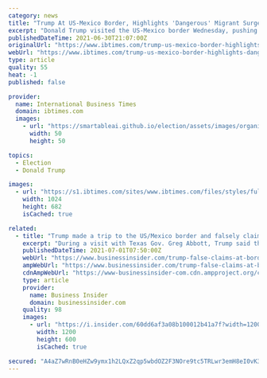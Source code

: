 ```yaml
---
category: news
title: "Trump At US-Mexico Border, Highlights 'Dangerous' Migrant Surge"
excerpt: "Donald Trump visited the US-Mexico border Wednesday, pushing anti-immigrant rhetoric and rallying his base by warning that \"millions\" of undocumented migrants were surging into the country due to the lax policies of his presidential successor Joe Biden."
publishedDateTime: 2021-06-30T21:07:00Z
originalUrl: "https://www.ibtimes.com/trump-us-mexico-border-highlights-dangerous-migrant-surge-3239860"
webUrl: "https://www.ibtimes.com/trump-us-mexico-border-highlights-dangerous-migrant-surge-3239860"
type: article
quality: 55
heat: -1
published: false

provider:
  name: International Business Times
  domain: ibtimes.com
  images:
    - url: "https://smartableai.github.io/election/assets/images/organizations/ibtimes.com-50x50.jpg"
      width: 50
      height: 50

topics:
  - Election
  - Donald Trump

images:
  - url: "https://s1.ibtimes.com/sites/www.ibtimes.com/files/styles/full/public/2021/06/30/us-vice-president-kamala-harris-visited-a-customs.jpg"
    width: 1024
    height: 682
    isCached: true

related:
  - title: "Trump made a trip to the US/Mexico border and falsely claimed his southern border wall had been just 2 months from completion"
    excerpt: "During a visit with Texas Gov. Greg Abbott, Trump said the wall was almost done and only needed a coat of paint by the time he left office. Biden has paused construction on the wall."
    publishedDateTime: 2021-07-01T07:50:00Z
    webUrl: "https://www.businessinsider.com/trump-false-claims-at-border-almost-finished-building-the-wall-2021-7"
    ampWebUrl: "https://www.businessinsider.com/trump-false-claims-at-border-almost-finished-building-the-wall-2021-7?amp"
    cdnAmpWebUrl: "https://www-businessinsider-com.cdn.ampproject.org/c/s/www.businessinsider.com/trump-false-claims-at-border-almost-finished-building-the-wall-2021-7?amp"
    type: article
    provider:
      name: Business Insider
      domain: businessinsider.com
    quality: 98
    images:
      - url: "https://i.insider.com/60dd6af3a08b100012b41a7f?width=1200&format=jpeg"
        width: 1200
        height: 600
        isCached: true

secured: "A4aZ7wRnB0eHZw9ymx1h2LQxZ2qp5wbdOZ2F3NOre9tc5TRLwr3emH8eI0vK3gQAfTgQfrwpRjGcyzxnQPEKnvqh/+xu5iscPk4q5MJV+ZsfGPZMB8hcPbFbn2uz7emu5cnWAH4O+gJ7nqrn/3FuuS3P38OlqhuvnTfcuHmUfPBKM6pSLHqSJ2dnynL3aiTs37bg0JQLMjZgavHhUQ4tTZ1xG22ecQaAI47rz5Mlqtn9EHEDaRNWaOwy4Yo4ziyIQwZ9PlDdRisrMaRTgahZCORZaQYB/VyIJJYsIETKlqJ/+86VFU8r5zvCQV8JG24LG0YnI8DAYW7j+MDP0HHnUbkgpCqHdC5IXT+szAwNe1Q=;9+h4+js3C5ck3sO9zScQ6A=="
---
```


